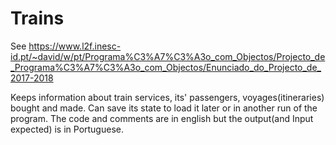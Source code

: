 # Trains

See https://www.l2f.inesc-id.pt/~david/w/pt/Programa%C3%A7%C3%A3o_com_Objectos/Projecto_de_Programa%C3%A7%C3%A3o_com_Objectos/Enunciado_do_Projecto_de_2017-2018

Keeps information about train services, its' passengers, voyages(itineraries) bought and made.
Can save its state to load it later or in another run of the program.
The code and comments are in english but the output(and Input expected) is in Portuguese.
